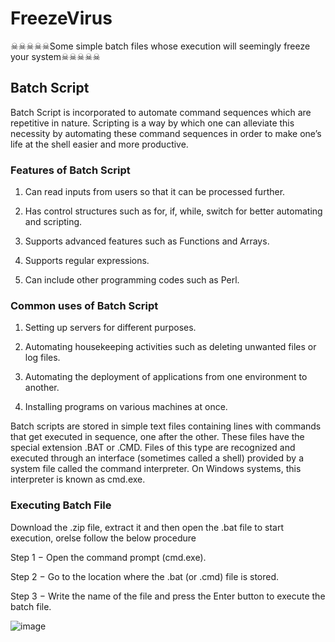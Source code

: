 # FreezeVirus

☠☠☠☠☠Some simple batch files whose execution will seemingly freeze your system☠☠☠☠☠

## Batch Script
Batch Script is incorporated to automate command sequences which are repetitive in nature. Scripting is a way by which one can alleviate this necessity by automating these command sequences in order to make one’s life at the shell easier and more productive.

### Features of Batch Script

1) Can read inputs from users so that it can be processed further.

2) Has control structures such as for, if, while, switch for better automating and scripting.

3) Supports advanced features such as Functions and Arrays.

4) Supports regular expressions.

5) Can include other programming codes such as Perl.

### Common uses of Batch Script

1) Setting up servers for different purposes.

2) Automating housekeeping activities such as deleting unwanted files or log files.

3) Automating the deployment of applications from one environment to another.

4) Installing programs on various machines at once.

Batch scripts are stored in simple text files containing lines with commands that get executed in sequence, one after the other. These files have the special extension .BAT or .CMD. Files of this type are recognized and executed through an interface (sometimes called a shell) provided by a system file called the command interpreter. On Windows systems, this interpreter is known as cmd.exe.

### Executing Batch File

Download the .zip file, extract it and then open the .bat file to start execution, orelse follow the below procedure

Step 1 − Open the command prompt (cmd.exe).

Step 2 − Go to the location where the .bat (or .cmd) file is stored.

Step 3 − Write the name of the file and press the Enter button to execute the batch file.

![image](https://user-images.githubusercontent.com/53336715/81492566-8158b900-92b6-11ea-9bf6-81c4afdf9da1.png)
